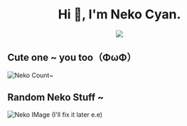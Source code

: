 <div align="center">
  <h1>Hi 👋, I'm Neko Cyan.</h1>
  <a href="https://git.io/typing-svg"><img src="https://readme-typing-svg.demolab.com?font=Fira+Code&pause=1000&color=3ED3F7&background=FF000000&center=true&width=435&lines=Sophomore+at+DNTU+(VietNam).;My+Discord%3A+Neko+Cyan%236998.;Ehe+~"></a>
</div>

## Cute one ~ you too（ΦωΦ）
![Neko Count~](https://count.getloli.com/get/@nekocyan?theme=rule34)

## Random Neko Stuff ~
![Neko IMage](https://nekoapi.onrender.com/api/neko)
(I'll fix it later e.e)

<!--
**NekoCyan/NekoCyan** is a ✨ _special_ ✨ repository because its `README.md` (this file) appears on your GitHub profile.

Here are some ideas to get you started:

- 🔭 I’m currently working on ...
- 🌱 I’m currently learning ...
- 👯 I’m looking to collaborate on ...
- 🤔 I’m looking for help with ...
- 💬 Ask me about ...
- 📫 How to reach me: ...
- 😄 Pronouns: ...
- ⚡ Fun fact: ...
-->
